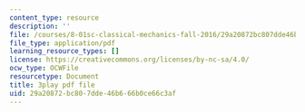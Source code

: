 ```yaml
---
content_type: resource
description: ''
file: /courses/8-01sc-classical-mechanics-fall-2016/29a20872bc807dde46b666b0ce66c3af_30Ww1HsRblM.pdf
file_type: application/pdf
learning_resource_types: []
license: https://creativecommons.org/licenses/by-nc-sa/4.0/
ocw_type: OCWFile
resourcetype: Document
title: 3play pdf file
uid: 29a20872-bc80-7dde-46b6-66b0ce66c3af
---
```

